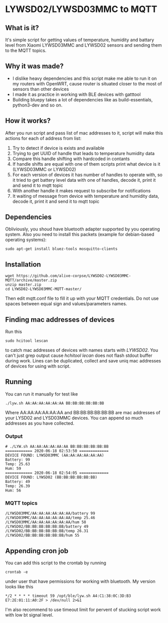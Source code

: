 # LYWSD02/LYWSD03MMC to MQTT

## What is it?

It's simple script for getting values of temperature, humidity and battary level from Xiaomi LYWSD03MMC and LYWSD02 sensors and sending them to the MQTT topics.

## Why it was made?

* I dislike heavy dependencies and this script make me able to run it on my routers with OpenWRT, cause router is situated closer to the most of sensors than other devices
* I made it as practice in working with BLE devices with gatttool
* Building bluepy takes a lot of dependencies like as build-essentials, python3-dev and so on.

## How it works?

After you run script and pass list of mac addresses to it, script will make this actions for each of address from list:
1. Try to detect if device is exists and available
2. Trying to get UUID of handle that leads to temperature humidity data
3. Compare this handle shifting with hardcoded in contants
4. If handle shifts are equal with one of them scripts print what device is it (LYWSD03MMC or LYWSD02)
5. For each version of devices it has number of handles to operate with, so it tried to get battery level data with one of handles, decode it, print it and send it to mqtt topic
6. With another handle it makes request to subscribe for notifications
7. It waiting of message from device with temperature and humidity data, decode it, print it and send it to mqtt topic

## Dependencies

Obliviously, you shoud have bluetooth adapter supported by you operating system. Also you need to install this packets (example for debian-based operating systems):
```
sudo apt-get install bluez-tools mosquitto-clients
```

## Installation
```
wget https://github.com/alive-corpse/LYWSD02-LYWSD03MMC-MQTT/archive/master.zip
unzip master.zip
cd LYWSD02-LYWSD03MMC-MQTT-master/
```
Then edit mqtt.conf file to fill it up with your MQTT credentials. Do not use spaces between equal sign and values/parameters names.

## Finding mac addresses of devices

Run this
```
sudo hcitool lescan
```
to catch mac addresses of devices with names starts with _LYWSD02_. You can't just grep output cause *hchitool lecan* does not flash stdout buffer during work. Lines can be duplicated, collect and save uniq mac addresses of devices for using with script.

## Running

You can run it manually for test like 
```
./lyw.sh AA:AA:AA:AA:AA:AA BB:BB:BB:BB:BB:BB
``` 
Where AA:AA:AA:AA:AA:AA and BB:BB:BB:BB:BB:BB are mac addresses of your LYSD02 and LYSD03MMC devices. You can append so much addresses as you have collected.

### Output
```
# ./LYW.sh AA:AA:AA:AA:AA:AA BB:BB:BB:BB:BB:BB
============ 2020-06-18 02:53:50 =============
DEVICE FOUND: LYWSD03MMC (AA:AA:AA:AA:AA:AA)
Battery: 99
Temp: 25.63
Hum: 59
============ 2020-06-18 02:54:05 =============
DEVICE FOUND: LYWSD02 (BB:BB:BB:BB:BB:BB)
Battery: 49
Temp: 26.39
Hum: 56
```
### MQTT topics 
```
/LYWSD03MMC/AA:AA:AA:AA:AA:AA/battery 99
/LYWSD03MMC/AA:AA:AA:AA:AA:AA/temp 25.46
/LYWSD03MMC/AA:AA:AA:AA:AA:AA/hum 58
/LYWSD02/BB:BB:BB:BB:BB:BB/battery 49
/LYWSD02/BB:BB:BB:BB:BB:BB/temp 26.31
/LYWSD02/BB:BB:BB:BB:BB:BB/hum 55
```

## Appending cron job
You can add this script to the crontab by running
```
crontab -e
```
under user that have permissions for working with bluetooth. My version looks like this
```
*/2 * * * * timeout 59 /opt/ble/lyw.sh A4:C1:38:0C:3D:B3 E7:2E:01:11:A0:2F > /dev/null 2>&1
```
I'm also recommend to use timeout limit for pervent of stucking script work with low bt signal level.
